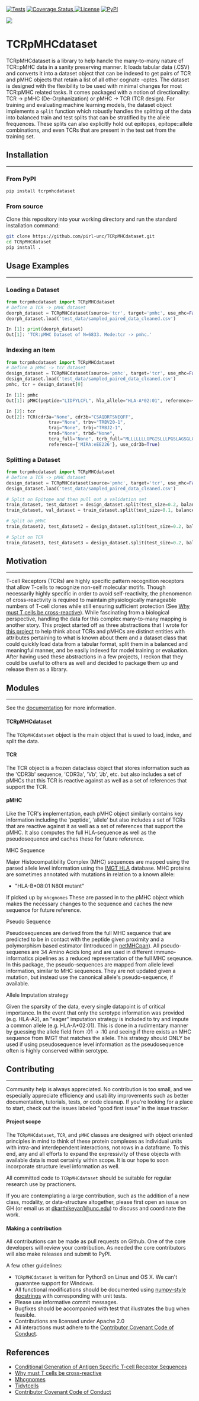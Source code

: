 [![Tests](https://github.com/pirl-unc/TCRpMHCdataset/actions/workflows/tests.yml/badge.svg)](https://github.com/pirl-unc/TCRp/actions/workflows/tests.yml)
<a href="https://coveralls.io/github/til-unc/mhcgnomes">
<img src="https://coveralls.io/repos/github/til-unc/mhcgnomes/badge.svg?branch=main" alt="Coverage Status">
</a>
[![License](https://img.shields.io/badge/License-Apache_2.0-blue.svg)](https://opensource.org/licenses/Apache-2.0)
<a href="https://pypi.python.org/pypi/mhcgnomes/">
 <img src="https://img.shields.io/pypi/v/mhcgnomes.svg?maxAge=1000" alt="PyPI" />
</a>

![](https://raw.githubusercontent.com/til-unc/mhcgnomes/main/gnome-red-text.png)

# TCRpMHCdataset

TCRpMHCdataset is a library to help handle the many-to-many nature of TCR::pMHC data in a sanity preserving manner. It loads tabular data (.CSV) and converts it into a dataset object that can be indexed to get pairs of TCR and pMHC objects that retain a list of all other cognate -optes. The dataset is designed with the flexibility to be used with minimal changes for most TCR:pMHC related tasks. It comes packaged with a notion of directionality: TCR -> pMHC (De-Orphanization) or pMHC -> TCR (TCR design). For training and evaluating machine learning models, the dataset object implements a `split` function which robustly handles the splitting of the data into balanced train and test splits that can be stratified by the allele frequences. These splits can also explicitly hold out epitopes, epitope::allele combinations, and even TCRs that are present in the test set from the training set. 

## Installation

----------------------------------------------------------------------

### From PyPI
```bash
pip install tcrpmhcdataset
```

### From source

Clone this repository into your working directory and run the standard installation command:
```bash
git clone https://github.com/pirl-unc/TCRpMHCdataset.git
cd TCRpMHCdataset
pip install . 
```

## Usage Examples

----------------------------------------------------------------------

### Loading a Dataset
```python
from tcrpmhcdataset import TCRpMHCdataset
# Define a TCR -> pMHC dataset
deorph_dataset = TCRpMHCdataset(source='tcr', target='pmhc', use_mhc=False, use_pseudo=True, use_cdr3=True, use_both_chains=False)
deorph_dataset.load('test_data/sampled_paired_data_cleaned.csv')

In [1]: print(deorph_dataset)
Out[1]: 'TCR:pMHC Dataset of N=6833. Mode:tcr -> pmhc.'
```

### Indexing an Item
```python
from tcrpmhcdataset import TCRpMHCdataset
# Define a pMHC -> tcr dataset
design_dataset = TCRpMHCdataset(source='pmhc', target='tcr', use_mhc=False, use_pseudo=True, use_cdr3=True, use_both_chains=False)
design_dataset.load('test_data/sampled_paired_data_cleaned.csv')
pmhc, tcr = design_dataset[0]

In [1]: pmhc
Out[1]: pMHC(peptide="LIDFYLCFL", hla_allele="HLA-A*02:01", reference={'MIRA:eEE226', 'MIRA:eEE240', 'MIRA:eOX54', 'MIRA:eEE224', 'MIRA:eXL37', 'MIRA:eOX52', 'MIRA:eOX43', 'MIRA:ePD76', 'MIRA:eHO130', 'MIRA:eQD137', 'MIRA:eXL31', 'MIRA:eHH175', 'MIRA:eOX56', 'MIRA:eXL30', 'MIRA:eXL27'}, use_pseudo=True, use_mhc=False)

In [2]: tcr
Out[2]: TCR(cdr3a="None", cdr3b="CSAQDRTSNEQFF",
                trav="None", trbv="TRBV20-1", 
                traj="None", trbj="TRBJ2-1",
                trad="None", trbd="None",
                tcra_full="None", tcrb_full="MLLLLLLLGPGISLLLPGSLAGSGLGAVVSQHPSWVICKSGTSVKIECRSLDFQATTMFWYRQFPKQSLMLMATSNEGSKATYEQGVEKDKFLINHASLTLSTLTVTSAHPEDSSFYICSAQDRTSNEQFFGPGTRLTVLEDLKNVFPPEVAVFEPSEAEISHTQKATLVCLATGFYPDHVELSWWVNGKEVHSGVSTDPQPLKEQPALNDSRYCLSSRLRVSATFWQNPRNHFRCQVQFYGLSENDEWTQDRAKPVTQIVSAEAWGRADCGFTSESYQQGVLSATILYEILLGKATLYAVLVSALVLMAMVKRKDSRG",
                reference={'MIRA:eEE226'}, use_cdr3b=True)
```

### Splitting a Dataset
```python
from tcrpmhcdataset import TCRpMHCdataset
# Define a TCR -> pMHC dataset
design_dataset = TCRpMHCdataset(source='pmhc', target='tcr', use_mhc=False, use_pseudo=True, use_cdr3=True, use_both_chains=False)
design_dataset.load('test_data/sampled_paired_data_cleaned.csv')

# Split on Epitope and then pull out a validation set
train_dataset, test_dataset = design_dataset.split(test_size=0.2, balance_on_allele=True, split_on=['Epitope'])
train_dataset, val_dataset = train_dataset.split(test_size=0.1, balance_on_allele=True, split_on=['Epitope', 'Allele'])

# Split on pMHC 
train_dataset2, test_dataset2 = design_dataset.split(test_size=0.2, balance_on_allele=True, split_on=['Epitope', 'Allele'])

# Split on TCR
train_dataset3, test_dataset3 = design_dataset.split(test_size=0.2, balance_on_allele=True, split_on=['CDR3b', 'CDR3a'])
```

## Motivation

----------------------------------------------------------------------

T-cell Receptors (TCRs) are highly specific pattern recognition receptors that allow T-cells to recognize non-self molecular motifs. Though necessarily highly specific in order to avoid self-reactivity, the phenomenon of cross-reactivity is required to maintain physiologically manageable numbers of T-cell clones while still ensuring sufficient protection (See [Why must T cells be cross-reactive](https://www.nature.com/articles/nri3279)). While fascinating from a biological perspective, handling the data for this complex many-to-many mapping is another story. This project started off as three abstractions that I wrote for [this project](https://scholar.google.com/citations?view_op=view_citation&hl=en&user=Alnulv8AAAAJ&citation_for_view=Alnulv8AAAAJ:2osOgNQ5qMEC) to help think about TCRs and pMHCs are distinct entities with attributes pertaining to what is known about them and a dataset class that could quickly load data from a tabular format, split them in a balanced and meaningful manner, and be easily indexed for model training or evaluation. After having used these abstractions in a few projects, I reckon that they could be useful to others as well and decided to package them up and release them as a library.


## Modules

----------------------------------------------------------------------

See the [documentation](https://tcrpmhcdataset.readthedocs.io/en/latest/) for more information.

#### TCRpMHCdataset

The `TCRpMHCdataset` object is the main object that is used to load, index, and split the data. 

#### TCR

The TCR object is a frozen dataclass object that stores information such as the 'CDR3b' sequence, 'CDR3a', 'Vb', 'Jb', etc. but also includes a set of pMHCs that this TCR is reactive against as well as a set of references that support the TCR. 

#### pMHC

Like the TCR's implementation, each pMHC object similarly contains key information including the 'peptide', 'allele' but also includes a set of TCRs that are reactive against it as well as a set of references that support the pMHC. It also computes the full HLA-sequence as well as the pseudosequence and caches these for future reference. 

MHC Sequence

Major Histocompatibility Complex (MHC) sequences are mapped using the parsed allele level information using the [IMGT HLA]() database. MHC proteins are sometimes annotated with mutations in relation to a known allele:

- "HLA-B\*08:01 N80I mutant"

If picked up by `mhcgnomes` These are passed in to the pMHC object which makes the necessary changes to the sequence and caches the new sequence for future reference.

Pseudo Sequence

Pseudosequences are derived from the full MHC sequence that are predicted to be in contact with the peptide given proximity and a polymorphism based estimator (Introduced in [netMHCpan](https://journals.plos.org/plosone/article?id=10.1371/journal.pone.0000796#s4)). All pseudo-sequenes are 34 Amino Acids long and are used in different immuno-informatics pipelines as a reduced representation of the full MHC seqeunce. In this package, the pseudo-sequences are mapped from allele level information, similar to MHC sequences. They are not updated given a mutation, but instead use the canonical allele's pseudo-sequence, if available.

Allele Imputation strategy

Given the sparsity of the data, every single datapoint is of critical importance. In the event that only the serotype information was provided (e.g. HLA-A2), an "eager" imputation strategy is included to try and impute a common allele (e.g. HLA-A\*02:01). This is done in a rudimentary manner by guessing the allele field from :01 -> :10 and seeing if there exists an MHC sequence from IMGT that matches the allele. This strategy should ONLY be used if using pseudosequence level information as the pseudosequence often is highly conserved within serotype. 

## Contributing

----------------------------------------------------------------------

Community help is always appreciated. No contribution is too small, and we especially appreciate efficiency and usability improvements such as better documentation, tutorials, tests, or code cleanup. If you're looking for a place to start, check out the issues labeled "good first issue" in the issue tracker.

#### Project scope
The `TCRpMHCdataset`, `TCR`, and `pMHC` classes are designed with object oriented principles in mind to think of these protein complexes as individual units with intra-and interdependent interactions, not rows in a dataframe. To this end, any and all efforts to expand the expressivity of these objects with available data is most certainly within scope. It is our hope to soon incorporate structure level information as well. 

All committed code to `TCRpMHCdataset` should be suitable for regular research use by practioners.

If you are contemplating a large contribution, such as the addition of a new class, modality, or data-structure altogether, please first open an issue on GH (or email us at dkarthikeyan1@unc.edu) to discuss and coordinate the work.

#### Making a contribution
All contributions can be made as pull requests on Github. One of the core developers will review your contribution. As needed the core contributors will also make releases and submit to PyPI.

A few other guidelines:

 * `TCRpMHCdataset` is written for Python3 on Linux and OS X. We can't guarantee support for Windows.
 * All functional modifications should be documented using [numpy-style docstrings](https://numpydoc.readthedocs.io/en/latest/format.html) with corresponding with unit tests.
 * Please use informative commit messages.
 * Bugfixes should be accompanied with test that illustrates the bug when feasible.
 * Contributions are licensed under Apache 2.0
 * All interactions must adhere to the [Contributor Covenant Code of Conduct](https://www.contributor-covenant.org/version/1/4/code-of-conduct/).


## References

- [Conditional Generation of Antigen Specific T-cell Receptor Sequences](https://scholar.google.com/citations?view_op=view_citation&hl=en&user=Alnulv8AAAAJ&citation_for_view=Alnulv8AAAAJ:2osOgNQ5qMEC)
- [Why must T cells be cross-reactive](https://www.nature.com/articles/nri3279)
- [Mhcgnomes](https://github.com/pirl-unc/mhcgnomes)
- [Tidytcells](https://tidytcells.readthedocs.io/en/latest/#)
- [Contributor Covenant Code of Conduct](https://www.contributor-covenant.org/version/1/4/code-of-conduct/)